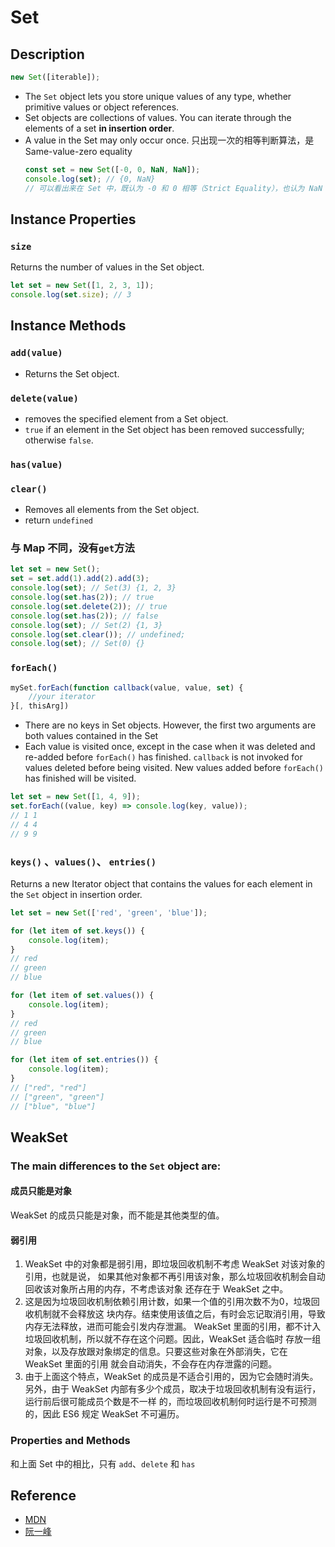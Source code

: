 # Set

## Description
```js
new Set([iterable]);
```
* The `Set` object lets you store unique values of any type, whether primitive
values or object references.
* Set objects are collections of values. You can iterate through the elements of
 a set **in insertion order**.
* A value in the Set may only occur once. 只出现一次的相等判断算法，是
Same-value-zero equality
    ```js
    const set = new Set([-0, 0, NaN, NaN]);
    console.log(set); // {0, NaN}
    // 可以看出来在 Set 中，既认为 -0 和 0 相等（Strict Equality），也认为 NaN 和 NaN 相等（SameValue）
    ```


## Instance Properties
### `size`
Returns the number of values in the Set object.
```js
let set = new Set([1, 2, 3, 1]);
console.log(set.size); // 3
```

## Instance Methods
### `add(value)`
* Returns the Set object.

### `delete(value)`
* removes the specified element from a Set object.
* `true` if an element in the Set object has been removed successfully;
otherwise `false`.

### `has(value)`

### `clear()`
* Removes all elements from the Set object.
* return `undefined`

### 与 Map 不同，没有`get`方法

```js
let set = new Set();
set = set.add(1).add(2).add(3);
console.log(set); // Set(3) {1, 2, 3}
console.log(set.has(2)); // true
console.log(set.delete(2)); // true
console.log(set.has(2)); // false
console.log(set); // Set(2) {1, 3}
console.log(set.clear()); // undefined;
console.log(set); // Set(0) {}
```

### `forEach()`
```js
mySet.forEach(function callback(value, value, set) {
    //your iterator
}[, thisArg])
```

* There are no keys in Set objects. However, the first two arguments are both
values contained in the Set
* Each value is visited once, except in the case when it was deleted and
re-added before `forEach()` has finished. `callback` is not invoked for values
deleted before being visited. New values added before `forEach()` has finished
will be visited.

```js
let set = new Set([1, 4, 9]);
set.forEach((value, key) => console.log(key, value));
// 1 1
// 4 4
// 9 9
```

### `keys()` 、`values()`、 `entries()`
Returns a new Iterator object that contains the values for each element in the
`Set` object in insertion order.

```js
let set = new Set(['red', 'green', 'blue']);

for (let item of set.keys()) {
    console.log(item);
}
// red
// green
// blue

for (let item of set.values()) {
    console.log(item);
}
// red
// green
// blue

for (let item of set.entries()) {
    console.log(item);
}
// ["red", "red"]
// ["green", "green"]
// ["blue", "blue"]
```


## WeakSet
### The main differences to the `Set` object are:
#### 成员只能是对象
WeakSet 的成员只能是对象，而不能是其他类型的值。

#### 弱引用
1. WeakSet 中的对象都是弱引用，即垃圾回收机制不考虑 WeakSet 对该对象的引用，也就是说，
如果其他对象都不再引用该对象，那么垃圾回收机制会自动回收该对象所占用的内存，不考虑该对象
还存在于 WeakSet 之中。
2. 这是因为垃圾回收机制依赖引用计数，如果一个值的引用次数不为0，垃圾回收机制就不会释放这
块内存。结束使用该值之后，有时会忘记取消引用，导致内存无法释放，进而可能会引发内存泄漏。
WeakSet 里面的引用，都不计入垃圾回收机制，所以就不存在这个问题。因此，WeakSet 适合临时
存放一组对象，以及存放跟对象绑定的信息。只要这些对象在外部消失，它在 WeakSet 里面的引用
就会自动消失，不会存在内存泄露的问题。
3. 由于上面这个特点，WeakSet 的成员是不适合引用的，因为它会随时消失。另外，由于
WeakSet 内部有多少个成员，取决于垃圾回收机制有没有运行，运行前后很可能成员个数是不一样
的，而垃圾回收机制何时运行是不可预测的，因此 ES6 规定 WeakSet 不可遍历。

### Properties and Methods
和上面 Set 中的相比，只有 `add`、`delete` 和 `has`


## Reference
* [MDN](https://developer.mozilla.org/en-US/docs/Web/JavaScript/Reference/Global_Objects/Set)
* [阮一峰](http://es6.ruanyifeng.com/#docs/set-map)

